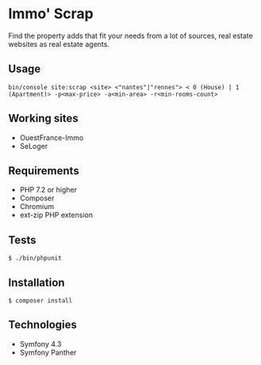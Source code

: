 # Immo' Scrap

Find the property adds that fit your needs from a lot of sources, real estate websites as real estate agents.

Usage
-----

```
bin/console site:scrap <site> <"nantes"|"rennes"> < 0 (House) | 1 (Apartment)> -p<max-price> -a<min-area> -r<min-rooms-count>
```

Working sites
-------------

- OuestFrance-Immo
- SeLoger

Requirements
------------

- PHP 7.2 or higher
- Composer
- Chromium
- ext-zip PHP extension

Tests
-----

```
$ ./bin/phpunit
```

Installation
-------------

```
$ composer install
```

Technologies
------------

- Symfony 4.3
- Symfony Panther
